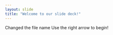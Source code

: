 ```yaml
---
layout: slide
title: "Welcome to our slide deck!"
---
```

Changed the file name
Use the right arrow to begin!
